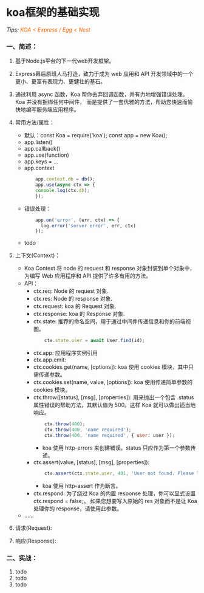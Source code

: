# koa框架的基础实现
*Tips: <font color="#FF6600">KOA < Express / Egg < Nest</font>*

### 一、简述：
1. 基于Node.js平台的下一代web开发框架。
2. Express幕后原班人马打造，致力于成为 web 应用和 API 开发领域中的一个更小、更富有表现力、更健壮的基石。
3. 通过利用 async 函数，Koa 帮你丢弃回调函数，并有力地增强错误处理。 Koa 并没有捆绑任何中间件， 而是提供了一套优雅的方法，帮助您快速而愉快地编写服务端应用程序。
4. 常用方法/属性：
    + 默认：const Koa = require('koa'); const app = new Koa();
    + app.listen()
    + app.callback()
    + app.use(function)
    + app.keys = ...
    + app.context
        ```js
            app.context.db = db();
            app.use(async ctx => {
            console.log(ctx.db);
            });
        ```
    + 错误处理：
        ```js
            app.on('error', (err, ctx) => {   
              log.error('server error', err, ctx)  
            });
        ```
    + todo

5. 上下文(Context)：
    + Koa Context 将 node 的 request 和 response 对象封装到单个对象中，为编写 Web 应用程序和 API 提供了许多有用的方法。
    + API：
        + ctx.req:  Node 的 request 对象.
        + ctx.res:  Node 的 response 对象.
        + ctx.request:  koa 的 Request 对象.
        + ctx.response:  koa 的 Response 对象.
        + ctx.state:  推荐的命名空间，用于通过中间件传递信息和你的前端视图。
            ```js
                ctx.state.user = await User.find(id);
            ```
        + ctx.app:  应用程序实例引用
        + ctx.app.emit:  
        + ctx.cookies.get(name, [options]):  koa 使用 cookies 模块，其中只需传递参数。
        + ctx.cookies.set(name, value, [options]):  koa 使用传递简单参数的 cookies 模块。
        + ctx.throw([status], [msg], [properties]):  用来抛出一个包含 .status 属性错误的帮助方法，其默认值为 500。这样 Koa 就可以做出适当地响应。
            ```js
                ctx.throw(400);
                ctx.throw(400, 'name required');
                ctx.throw(400, 'name required', { user: user });
            ```
            + koa 使用 http-errors 来创建错误。status 只应作为第一个参数传递。
        + ctx.assert(value, [status], [msg], [properties]):  
            ```js
                ctx.assert(ctx.state.user, 401, 'User not found. Please login!');
            ```
            + koa 使用 http-assert 作为断言。
        + ctx.respond:  为了绕过 Koa 的内置 response 处理，你可以显式设置 ctx.respond = false;。 如果您想要写入原始的 res 对象而不是让 Koa 处理你的 response，请使用此参数。
    + ......
6. 请求(Request):  
7. 响应(Response):  
### 二、实战：
1. todo
2. todo
3. todo